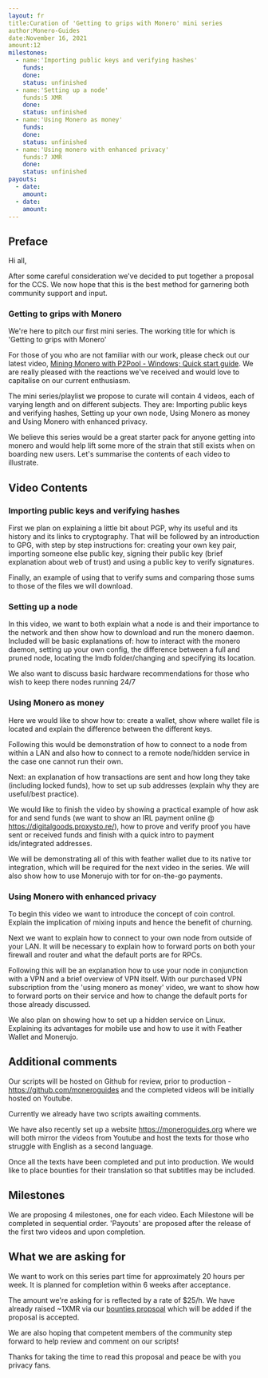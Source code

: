 ```yaml
---
layout: fr
title:Curation of 'Getting to grips with Monero' mini series
author:Monero-Guides
date:November 16, 2021
amount:12
milestones:
  - name:'Importing public keys and verifying hashes'
    funds:
    done:
    status: unfinished
  - name:'Setting up a node'
    funds:5 XMR
    done:
    status: unfinished
  - name:'Using Monero as money'
    funds:
    done:
    status: unfinished
  - name:'Using monero with enhanced privacy'
    funds:7 XMR
    done:
    status: unfinished
payouts:
  - date:
    amount:
  - date:
    amount:
---
```


## Preface 

Hi all,

After some careful consideration we've decided to put together a proposal for the CCS.
We now hope that this is the best method for garnering both community support and input.


### Getting to grips with Monero

We're here to pitch our first mini series. The working title for which is 'Getting to grips with Monero'

For those of you who are not familiar with our work, please check out our latest video, [Mining Monero with P2Pool - Windows; Quick start guide](https://www.youtube.com/watch?v=yfbvTksF9ic). We are really pleased with the reactions we've received and would love to capitalise on our current enthusiasm. 

The mini series/playlist we propose to curate will contain 4 videos, each of varying length and on different subjects.
They are: Importing public keys and verifying hashes, Setting up your own node, Using Monero as money and Using Monero with enhanced privacy.

We believe this series would be a great starter pack for anyone getting into monero and would help lift some more of the strain that still exists when on boarding new users. Let's summarise the contents of each video to illustrate.


## Video Contents

### Importing public keys and verifying hashes

First we plan on explaining a little bit about PGP, why its useful and its history and its links to cryptography.
That will be followed by an introduction to GPG, with step by step instructions for: creating your own key pair, importing someone else public key, signing their public key (brief explanation about web of trust) and using a public key to verify signatures.

Finally, an example of using that to verify sums and comparing those sums to those of the files we will download.

### Setting up a node

In this video, we want to both explain what a node is and their importance to the network and then show how to download and run the monero daemon.
Included will be basic explanations of: how to interact with the monero daemon, setting up your own config, the difference between a full and pruned node, locating the lmdb folder/changing and specifying its location.

We also want to discuss basic hardware recommendations for those who wish to keep there nodes running 24/7 

### Using Monero as money

Here we would like to show how to: create a wallet, show where wallet file is located and explain the difference between the different keys.

Following this would be demonstration of how to connect to a node from within a LAN and also how to connect to a remote node/hidden service in the case one cannot run their own.

Next: an explanation of how transactions are sent and how long they take (including locked funds), how to set up sub addresses (explain why they are useful/best practice).

We would like to finish the video by showing a practical example of how ask for and send funds (we want to show an IRL payment online @ https://digitalgoods.proxysto.re/), how to prove and verify proof you have sent or received funds and finish with a quick intro to payment ids/integrated addresses.

We will be demonstrating all of this with feather wallet due to its native tor integration, which will be required for the next video in the series. We will also show how to use Monerujo with tor for on-the-go payments.

### Using Monero with enhanced privacy

To begin this video we want to introduce the concept of coin control. Explain the implication of mixing inputs and hence the benefit of churning.

Next we want to explain how to connect to your own node from outside of your LAN. It will be necessary to explain how to forward ports on both your firewall and router and what the default ports are for RPCs.

Following this will be an explanation how to use your node in conjunction with a VPN and a brief overview of VPN itself. With our purchased VPN subscription from the 'using monero as money' video, we want to show how to forward ports on their service and how to change the default ports for those already discussed.

We also plan on showing how to set up a hidden service on Linux. Explaining its advantages for mobile use and how to use it with Feather Wallet and Monerujo.

## Additional comments 

Our scripts will be hosted on Github for review, prior to production - https://github.com/moneroguides and the completed videos will be initially hosted on Youtube.

Currently we already have two scripts awaiting comments.

We have also recently set up a website https://moneroguides.org where we will both mirror the videos from Youtube and host the texts for those who struggle with English as a second language.

Once all the texts have been completed and put into production. We would like to place bounties for their translation so that subtitles may be included.

## Milestones

We are proposing 4 milestones, one for each video. Each Milestone will be completed in sequential order. 'Payouts' are proposed after the release of the first two videos and upon completion. 

## What we are asking for

We want to work on this series part time for approximately 20 hours per week. It is planned for completion within 6 weeks after acceptance.

The amount we're asking for is reflected by a rate of $25/h. We have already raised ~1XMR via our [bounties propsoal](https://bounties.monero.social/posts/31/monero-guides-mini-series) which will be added if the proposal is accepted.

We are also hoping that competent members of the community step forward to help review and comment on our scripts! 

Thanks for taking the time to read this proposal and peace be with you privacy fans.
